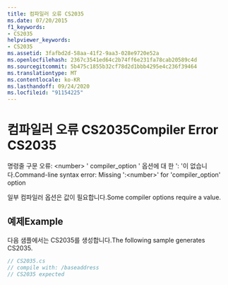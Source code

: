 ```yaml
---
title: 컴파일러 오류 CS2035
ms.date: 07/20/2015
f1_keywords:
- CS2035
helpviewer_keywords:
- CS2035
ms.assetid: 3fafbd2d-58aa-41f2-9aa3-028e9720e52a
ms.openlocfilehash: 2367c3541ed64c2b74ff6e231fa78cab20589c4d
ms.sourcegitcommit: 5b475c1855b32cf78d2d1bbb4295e4c236f39464
ms.translationtype: MT
ms.contentlocale: ko-KR
ms.lasthandoff: 09/24/2020
ms.locfileid: "91154225"
---
```

# <a name="compiler-error-cs2035"></a><span data-ttu-id="a3f9b-102">컴파일러 오류 CS2035</span><span class="sxs-lookup"><span data-stu-id="a3f9b-102">Compiler Error CS2035</span></span>

<span data-ttu-id="a3f9b-103">명령줄 구문 오류: \<number> ' compiler_option ' 옵션에 대 한 ': '이 없습니다.</span><span class="sxs-lookup"><span data-stu-id="a3f9b-103">Command-line syntax error:  Missing ':\<number>' for 'compiler_option' option</span></span>  
  
 <span data-ttu-id="a3f9b-104">일부 컴파일러 옵션은 값이 필요합니다.</span><span class="sxs-lookup"><span data-stu-id="a3f9b-104">Some compiler options require a value.</span></span>  
  
## <a name="example"></a><span data-ttu-id="a3f9b-105">예제</span><span class="sxs-lookup"><span data-stu-id="a3f9b-105">Example</span></span>  

 <span data-ttu-id="a3f9b-106">다음 샘플에서는 CS2035를 생성합니다.</span><span class="sxs-lookup"><span data-stu-id="a3f9b-106">The following sample generates CS2035.</span></span>  
  
```csharp  
// CS2035.cs  
// compile with: /baseaddress  
// CS2035 expected  
```
